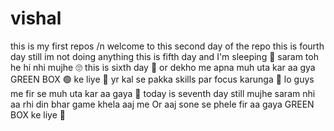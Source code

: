 # vishal
this is my first repos /n
welcome to this second day of the repo 
this is fourth day still im not doing anything
this is fifth day and I'm sleeping 🥴 saram toh he hi nhi mujhe 🙄
this is sixth day 🙂 or dekho me apna muh uta kar aa gya GREEN BOX 🟢 ke liye 🥴
yr kal se pakka skills par focus karunga 🫡
lo guys me fir se muh uta kar aa gaya 🙂 today is seventh day still mujhe saram nhi aa rhi din bhar game khela aaj me Or aaj sone se phele fir aa gaya GREEN BOX ke liye 🙂 
